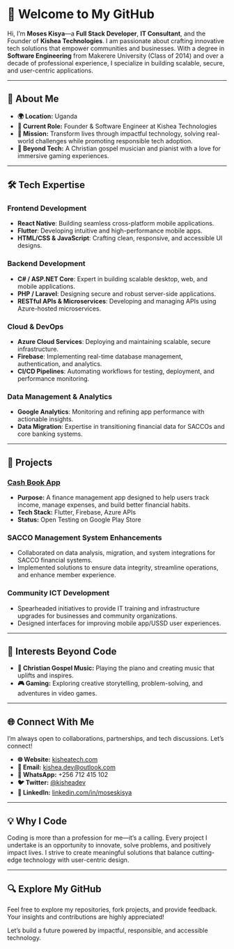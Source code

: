 # 👋 **Welcome to My GitHub**  

Hi, I’m **Moses Kisya**—a **Full Stack Developer**, **IT Consultant**, and the Founder of **Kishea Technologies**. I am passionate about crafting innovative tech solutions that empower communities and businesses. With a degree in **Software Engineering** from Makerere University (Class of 2014) and over a decade of professional experience, I specialize in building scalable, secure, and user-centric applications.  

---

## 🌟 **About Me**  
- **🌍 Location:** Uganda  
- **💼 Current Role:** Founder & Software Engineer at Kishea Technologies  
- **🎯 Mission:** Transform lives through impactful technology, solving real-world challenges while promoting responsible tech adoption.  
- **🎵 Beyond Tech:** A Christian gospel musician and pianist with a love for immersive gaming experiences.  

---

## 🛠 **Tech Expertise**  

### **Frontend Development**  
- **React Native**: Building seamless cross-platform mobile applications.  
- **Flutter**: Developing intuitive and high-performance mobile apps.  
- **HTML/CSS & JavaScript**: Crafting clean, responsive, and accessible UI designs.  

### **Backend Development**  
- **C# / ASP.NET Core**: Expert in building scalable desktop, web, and mobile applications.  
- **PHP / Laravel**: Designing secure and robust server-side applications.  
- **RESTful APIs & Microservices**: Developing and managing APIs using Azure-hosted microservices.  

### **Cloud & DevOps**  
- **Azure Cloud Services**: Deploying and maintaining scalable, secure infrastructure.  
- **Firebase**: Implementing real-time database management, authentication, and analytics.  
- **CI/CD Pipelines**: Automating workflows for testing, deployment, and performance monitoring.  

### **Data Management & Analytics**  
- **Google Analytics**: Monitoring and refining app performance with actionable insights.  
- **Data Migration**: Expertise in transitioning financial data for SACCOs and core banking systems.  

---

## 🚀 **Projects**  

### [Cash Book App](https://play.google.com/store/apps/details?id=com.kishea.cashbook)  
- **Purpose:** A finance management app designed to help users track income, manage expenses, and build better financial habits.  
- **Tech Stack:** Flutter, Firebase, Azure APIs  
- **Status:** Open Testing on Google Play Store  

### SACCO Management System Enhancements  
- Collaborated on data analysis, migration, and system integrations for SACCO financial systems.  
- Implemented solutions to ensure data integrity, streamline operations, and enhance member experience.  

### Community ICT Development  
- Spearheaded initiatives to provide IT training and infrastructure upgrades for businesses and community organizations.  
- Designed interfaces for improving mobile app/USSD user experiences.  

---

## 🎵 **Interests Beyond Code**  

- **🎹 Christian Gospel Music:** Playing the piano and creating music that uplifts and inspires.  
- **🎮 Gaming:** Exploring creative storytelling, problem-solving, and adventures in video games.  

---

## 🌐 **Connect With Me**  

I’m always open to collaborations, partnerships, and tech discussions. Let’s connect!  
- **🌐 Website:** [kisheatech.com](https://www.kisheatech.com)  
- **📧 Email:** kishea.dev@outlook.com  
- **📱 WhatsApp:** +256 712 415 102  
- **🐦 Twitter:** [@kisheadev](https://twitter.com/kisheadev)  
- **💼 LinkedIn:** [linkedin.com/in/moseskisya](https://linkedin.com/in/moseskisya)  

---

## 💡 **Why I Code**  

Coding is more than a profession for me—it’s a calling. Every project I undertake is an opportunity to innovate, solve problems, and positively impact lives. I strive to create meaningful solutions that balance cutting-edge technology with user-centric design.  

---

## 🔍 **Explore My GitHub**  

Feel free to explore my repositories, fork projects, and provide feedback. Your insights and contributions are highly appreciated!  

Let’s build a future powered by impactful, responsible, and accessible technology.  
